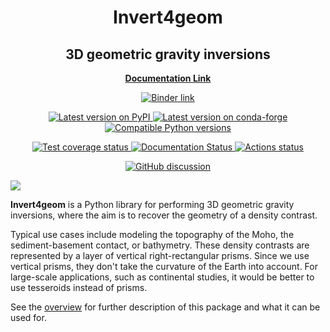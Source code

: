 <h1 align="center">Invert4geom</h1>
<h2 align="center">3D geometric gravity inversions
</h2>

<p align="center">
<a href="https://invert4geom.readthedocs.io"><strong>Documentation Link</strong></a>
</p>

<!-- SPHINX-START1 -->

<p align="center">
<a href="https://mybinder.org/v2/gh/mdtanker/invert4geom/main">
 <img src="https://mybinder.org/badge_logo.svg" alt="Binder link"></a>
 </p>

<p align="center">
<a href=https://pypi.org/project/invert4geom/>
<img src=https://img.shields.io/pypi/v/invert4geom
alt="Latest version on PyPI"
/>
</a>
<a href=https://github.com/conda-forge/invert4geom-feedstock>
<img src=https://img.shields.io/conda/vn/conda-forge/invert4geom
alt="Latest version on conda-forge"
/>
</a>
<a href=https://pypi.org/project/invert4geom/>
<img src=https://img.shields.io/pypi/pyversions/invert4geom
alt="Compatible Python versions"
/>

<p align="center">
<a href=https://app.codecov.io/github/mdtanker/invert4geom>
<img src=https://codecov.io/github/mdtanker/invert4geom/badge.svg?
alt="Test coverage status"
/>
</a>
<a href=https://invert4geom.readthedocs.io/en/latest/?badge=latest>
<img src=https://readthedocs.org/projects/invert4geom/badge/?version=latest&style=flat-square
alt='Documentation Status'
/>
<a href=https://github.com/mdtanker/invert4geom/actions>
<img src=https://github.com/mdtanker/invert4geom/workflows/CI/badge.svg
alt="Actions status"
/>
<p align="center">
<a href=https://github.com/mdtanker/invert4geom/discussions>
<img src=https://img.shields.io/static/v1?label=Discussions&message=Ask&color=blue&logo=github
alt="GitHub discussion"
/>
<!-- </a>
<a href="https://zenodo.org/badge/latestdoi/475677039">
<img src="https://zenodo.org/badge/475677039.svg?style=flat-square"
alt="Zenodo DOI"
/> -->
</a>
 </p>

<!-- <p align="center">
<img src="docs/figures/cover_fig.png"/>
</p> -->

<!-- SPHINX-END1 -->

![](docs/figures/cover_fig.png)

<!-- <p align="center">
<img src="docs/figures/cover_fig.png" width="400"/>
</p> -->

<!-- SPHINX-START2 -->

**Invert4geom** is a Python library for performing 3D geometric gravity
inversions, where the aim is to recover the geometry of a density contrast.

Typical use cases include modeling the topography of the Moho, the
sediment-basement contact, or bathymetry. These density contrasts are
represented by a layer of vertical right-rectangular prisms. Since we use
vertical prisms, they don't take the curvature of the Earth into account. For
large-scale applications, such as continental studies, it would be better to use
tesseroids instead of prisms.

See the [overview](overview.md) for further description of this package and what
it can be used for.

<!-- prettier-ignore-start -->
[actions-badge]:            https://github.com/mdtanker/invert4geom/workflows/CI/badge.svg
[actions-link]:             https://github.com/mdtanker/invert4geom/actions
[conda-badge]:              https://img.shields.io/conda/vn/conda-forge/invert4geom
[conda-link]:               https://github.com/conda-forge/invert4geom-feedstock
[codecov-badge]:            https://codecov.io/github/mdtanker/invert4geom/badge.svg?
[codecov-link]:             https://app.codecov.io/github/mdtanker/invert4geom
[github-discussions-badge]: https://img.shields.io/static/v1?label=Discussions&message=Ask&color=blue&logo=github
[github-discussions-link]:  https://github.com/mdtanker/invert4geom/discussions
[pypi-link]:                https://pypi.org/project/invert4geom/
[pypi-platforms]:           https://img.shields.io/pypi/pyversions/invert4geom
[pypi-version]:             https://img.shields.io/pypi/v/invert4geom
[rtd-badge]:                https://readthedocs.org/projects/invert4geom/badge/?version=latest
[rtd-link]:                 https://invert4geom.readthedocs.io/en/latest/?badge=latest

<!-- prettier-ignore-end -->

<!-- SPHINX-END2 -->
